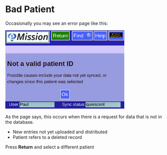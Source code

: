# Bad Patient

Occasionally you may see an error page like this:

![](images/InvalidPatient.png)

As the page says, this occurs when there is a request for data that is not in the database.

* New entries not yet uploaded and distributed
* Patient refers to a deleted record

Press **Return** and select a different patient